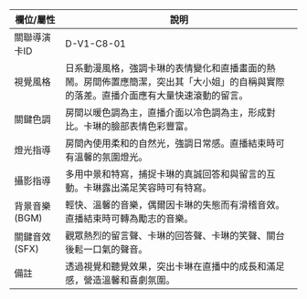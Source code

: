 | 欄位/屬性 | 說明 |
|---|---|
| 關聯導演卡ID | D-V1-C8-01 |
| 視覺風格 | 日系動漫風格，強調卡琳的表情變化和直播畫面的熱鬧。房間佈置應簡潔，突出其「大小姐」的自稱與實際的落差。直播介面應有大量快速滾動的留言。 |
| 關鍵色調 | 房間以暖色調為主，直播介面以冷色調為主，形成對比。卡琳的臉部表情色彩豐富。 |
| 燈光指導 | 房間內使用柔和的自然光，強調日常感。直播結束時可有溫馨的氛圍燈光。 |
| 攝影指導 | 多用中景和特寫，捕捉卡琳的真誠回答和與留言的互動。卡琳露出滿足笑容時可有特寫。 |
| 背景音樂 (BGM) | 輕快、溫馨的音樂，偶爾因卡琳的失態而有滑稽音效。直播結束時可轉為勵志的音樂。 |
| 關鍵音效 (SFX) | 觀眾熱烈的留言聲、卡琳的回答聲、卡琳的笑聲、關台後鬆一口氣的聲音。 |
| 備註 | 透過視覺和聽覺效果，突出卡琳在直播中的成長和滿足感，營造溫馨和喜劇氛圍。 |
